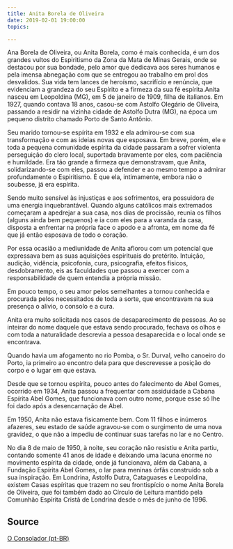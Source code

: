 ```yaml
---
title: Anita Borela de Oliveira
date: 2019-02-01 19:00:00
topics: 

---
```


Ana Borela de Oliveira, ou Anita Borela, como é mais conhecida, é um dos grandes vultos do Espiritismo da Zona da Mata de Minas Gerais, onde se destacou por sua bondade, pelo amor que dedicava aos seres humanos e pela imensa abnegação com que se entregou ao trabalho em prol dos desvalidos.
Sua vida tem lances de heroísmo, sacrifício e renúncia, que evidenciam a grandeza do seu Espírito e a firmeza da sua fé espírita.Anita nasceu em Leopoldina (MG), em 5 de janeiro de 1909, filha de italianos. Em 1927, quando contava 18 anos, casou-se com Astolfo Olegário de Oliveira, passando a residir na vizinha cidade de Astolfo Dutra (MG), na época um pequeno distrito chamado Porto de Santo Antônio.

Seu marido tornou-se espírita em 1932 e ela admirou-se com sua transformação e com as ideias novas que esposava. Em breve, porém, ele e toda a pequena comunidade espírita da cidade passaram a sofrer violenta perseguição do clero local, suportada bravamente por eles, com paciência e humildade.
Era tão grande a firmeza que demonstravam, que Anita, solidarizando-se com eles, passou a defender e ao mesmo tempo a admirar profundamente o Espiritismo. É que ela, intimamente, embora não o soubesse, já era espírita.

Sendo muito sensível às injustiças e aos sofrimentos, era possuidora de uma energia inquebrantável. Quando alguns católicos mais extremados começaram a apedrejar a sua casa, nos dias de procissão, reunia os filhos (alguns ainda bem pequenos) e ia com eles para a varanda da casa, disposta a enfrentar na própria face o apodo e a afronta, em nome da fé que já então esposava de todo o coração.

Por essa ocasião a mediunidade de Anita aflorou com um potencial que expressava bem as suas aquisições espirituais do pretérito. Intuição, audição, vidência, psicofonia, cura, psicografia, efeitos físicos, desdobramento, eis as faculdades que passou a exercer com a responsabilidade de quem entendia a própria missão.

Em pouco tempo, o seu amor pelos semelhantes a tornou conhecida e procurada pelos necessitados de toda a sorte, que encontravam na sua presença o alívio, o consolo e a cura.

Anita era muito solicitada nos casos de desaparecimento de pessoas. Ao se inteirar do nome daquele que estava sendo procurado, fechava os olhos e com toda a naturalidade descrevia a pessoa desaparecida e o local onde se encontrava.

Quando havia um afogamento no rio Pomba, o Sr. Durval, velho canoeiro do Porto, ia primeiro ao encontro dela para que descrevesse a posição do corpo e o lugar em que estava.

Desde que se tornou espírita, pouco antes do falecimento de Abel Gomes, ocorrido em 1934, Anita passou a frequentar com assiduidade a Cabana Espírita Abel Gomes, que funcionava com outro nome, porque esse só lhe foi dado após a desencarnação de Abel.

Em 1950, Anita não estava fisicamente bem. Com 11 filhos e inúmeros afazeres, seu estado de saúde agravou-se com o surgimento de uma nova gravidez, o que não a impediu de continuar suas tarefas no lar e no Centro.

No dia 8 de maio de 1950, à noite, seu coração não resistiu e Anita partiu, contando somente 41 anos de idade e deixando uma lacuna enorme no movimento espírita da cidade, onde já funcionava, além da Cabana, a Fundação Espírita Abel Gomes, o lar para meninas órfãs construído sob a sua inspiração.
Em Londrina, Astolfo Dutra, Cataguases e Leopoldina, existem Casas espíritas que trazem no seu frontispício o nome Anita Borela de Oliveira, que foi também dado ao Círculo de Leitura mantido pela Comunhão Espírita Cristã de Londrina desde o mês de junho de 1996.

## Source
[O Consolador (pt-BR)](http://www.oconsolador.com.br/linkfixo/biografias/anita.html)



